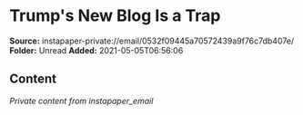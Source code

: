# Trump's New Blog Is a Trap

**Source:** instapaper-private://email/0532f09445a70572439a9f76c7db407e/
**Folder:** Unread
**Added:** 2021-05-05T06:56:06




## Content
*Private content from instapaper_email*
